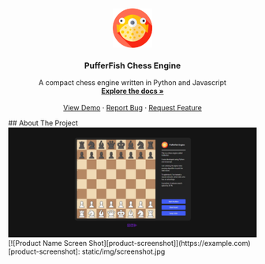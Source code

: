 <body>
<div align="center">
  <a href="https://github.com/othneildrew/Best-README-Template">
    <img src="static/img/puffer-fish.png" alt="Logo" 
    width="80" height="80" style="margin-top: 15px">
  </a>

  <h3 align="center">PufferFish Chess Engine</h3>

  <p align="center">
    A compact chess engine written in Python and Javascript
    <br />
    <a href="https://github.com/ArtemLashko/PufferFish"><strong>Explore the docs »</strong></a>
    <br />
    <br />
    <a href="https://github.com/ArtemLashko/PufferFish">View Demo</a>
    ·
    <a href="https://github.com/ArtemLashko/PufferFish/issues">Report Bug</a>
    ·
    <a href="https://github.com/ArtemLashko/PufferFish/issues">Request Feature</a>
  </p>
</div>
<!-- ABOUT THE PROJECT -->
## About The Project
<br>
<img src = "static/img/screenshot.jpg" style="max-width: 100%">
[![Product Name Screen Shot][product-screenshot]](https://example.com)
</body>
<!-- MARKDOWN LINKS & IMAGES -->
<!-- https://www.markdownguide.org/basic-syntax/#reference-style-links -->
[product-screenshot]: static/img/screenshot.jpg